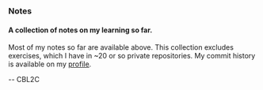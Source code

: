 ### Notes

#### A collection of notes on my learning so far. 

Most of my notes so far are available above. This collection excludes exercises, which I have in ~20 or so private repositories. My commit history is available on my [profile](https://github.com/CBL2C).

-- CBL2C
